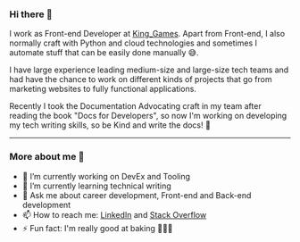 ### Hi there 👋

I work as Front-end Developer at <a href="https://twitter.com/King_Games" target="_blank">King_Games</a>. Apart from Front-end, I also normally craft with Python and cloud technologies and sometimes I automate stuff that can be easily done manually 😅. 

I have large experience leading medium-size and large-size tech teams and had have the chance to work on different kinds of projects that go from marketing websites to fully functional applications.

Recently I took the Documentation Advocating craft in my team after reading the book "Docs for Developers", so now I'm working on developing my tech writing skills, so be Kind and write the docs! 📘  

<hr />

### More about me 👋

- 🔭 I’m currently working on DevEx and Tooling
- 🌱 I’m currently learning technical writing
- 💬 Ask me about career development, Front-end and Back-end development
- 📫 How to reach me: <a href="https://linkedin.com/in/james-garcia-peña-75601929" target="_blank">LinkedIn</a> and <a href="https://stackoverflow.com/users/4071759/james-garcia" target="_blank">Stack Overflow</a>
- ⚡ Fun fact: I'm really good at baking 🧑🏻‍🍳
